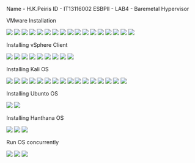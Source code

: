 Name - H.K.Peiris
ID   - IT13116002
ESBPII - LAB4 - Baremetal Hypervisor

VMware Installation

![](https://github.com/hiranyakpeiris/ESBPII-IT13116002/blob/master/ESBPII-LAB4/SS/01.png)
![](https://github.com/hiranyakpeiris/ESBPII-IT13116002/blob/master/ESBPII-LAB4/SS/02.png)
![](https://github.com/hiranyakpeiris/ESBPII-IT13116002/blob/master/ESBPII-LAB4/SS/03.png)
![](https://github.com/hiranyakpeiris/ESBPII-IT13116002/blob/master/ESBPII-LAB4/SS/04.png)
![](https://github.com/hiranyakpeiris/ESBPII-IT13116002/blob/master/ESBPII-LAB4/SS/05.png)
![](https://github.com/hiranyakpeiris/ESBPII-IT13116002/blob/master/ESBPII-LAB4/SS/06.png)
![](https://github.com/hiranyakpeiris/ESBPII-IT13116002/blob/master/ESBPII-LAB4/SS/07.png)
![](https://github.com/hiranyakpeiris/ESBPII-IT13116002/blob/master/ESBPII-LAB4/SS/08.png)
![](https://github.com/hiranyakpeiris/ESBPII-IT13116002/blob/master/ESBPII-LAB4/SS/09.png)
![](https://github.com/hiranyakpeiris/ESBPII-IT13116002/blob/master/ESBPII-LAB4/SS/10.png)
![](https://github.com/hiranyakpeiris/ESBPII-IT13116002/blob/master/ESBPII-LAB4/SS/11.png)
![](https://github.com/hiranyakpeiris/ESBPII-IT13116002/blob/master/ESBPII-LAB4/SS/12.png)
![](https://github.com/hiranyakpeiris/ESBPII-IT13116002/blob/master/ESBPII-LAB4/SS/13.png)
![](https://github.com/hiranyakpeiris/ESBPII-IT13116002/blob/master/ESBPII-LAB4/SS/14.png)
![](https://github.com/hiranyakpeiris/ESBPII-IT13116002/blob/master/ESBPII-LAB4/SS/15.png)
![](https://github.com/hiranyakpeiris/ESBPII-IT13116002/blob/master/ESBPII-LAB4/SS/16.png)
![](https://github.com/hiranyakpeiris/ESBPII-IT13116002/blob/master/ESBPII-LAB4/SS/17.png)

Installing vSphere Client

![](https://github.com/hiranyakpeiris/ESBPII-IT13116002/blob/master/ESBPII-LAB4/SS/18.png)
![](https://github.com/hiranyakpeiris/ESBPII-IT13116002/blob/master/ESBPII-LAB4/SS/19.png)
![](https://github.com/hiranyakpeiris/ESBPII-IT13116002/blob/master/ESBPII-LAB4/SS/20.png)
![](https://github.com/hiranyakpeiris/ESBPII-IT13116002/blob/master/ESBPII-LAB4/SS/21.png)
![](https://github.com/hiranyakpeiris/ESBPII-IT13116002/blob/master/ESBPII-LAB4/SS/22.png)
![](https://github.com/hiranyakpeiris/ESBPII-IT13116002/blob/master/ESBPII-LAB4/SS/23.png)
![](https://github.com/hiranyakpeiris/ESBPII-IT13116002/blob/master/ESBPII-LAB4/SS/24.png)
![](https://github.com/hiranyakpeiris/ESBPII-IT13116002/blob/master/ESBPII-LAB4/SS/25.png)
![](https://github.com/hiranyakpeiris/ESBPII-IT13116002/blob/master/ESBPII-LAB4/SS/26.png)

Installing Kali OS

![](https://github.com/hiranyakpeiris/ESBPII-IT13116002/blob/master/ESBPII-LAB4/SS/27.png)
![](https://github.com/hiranyakpeiris/ESBPII-IT13116002/blob/master/ESBPII-LAB4/SS/28.png)
![](https://github.com/hiranyakpeiris/ESBPII-IT13116002/blob/master/ESBPII-LAB4/SS/29.png)
![](https://github.com/hiranyakpeiris/ESBPII-IT13116002/blob/master/ESBPII-LAB4/SS/30.png)
![](https://github.com/hiranyakpeiris/ESBPII-IT13116002/blob/master/ESBPII-LAB4/SS/31.png)
![](https://github.com/hiranyakpeiris/ESBPII-IT13116002/blob/master/ESBPII-LAB4/SS/32.png)
![](https://github.com/hiranyakpeiris/ESBPII-IT13116002/blob/master/ESBPII-LAB4/SS/33.png)
![](https://github.com/hiranyakpeiris/ESBPII-IT13116002/blob/master/ESBPII-LAB4/SS/34.png)
![](https://github.com/hiranyakpeiris/ESBPII-IT13116002/blob/master/ESBPII-LAB4/SS/35.png)
![](https://github.com/hiranyakpeiris/ESBPII-IT13116002/blob/master/ESBPII-LAB4/SS/36.png)
![](https://github.com/hiranyakpeiris/ESBPII-IT13116002/blob/master/ESBPII-LAB4/SS/37.png)
![](https://github.com/hiranyakpeiris/ESBPII-IT13116002/blob/master/ESBPII-LAB4/SS/38.png)
![](https://github.com/hiranyakpeiris/ESBPII-IT13116002/blob/master/ESBPII-LAB4/SS/39.png)
![](https://github.com/hiranyakpeiris/ESBPII-IT13116002/blob/master/ESBPII-LAB4/SS/40.png)
![](https://github.com/hiranyakpeiris/ESBPII-IT13116002/blob/master/ESBPII-LAB4/SS/41.png)
![](https://github.com/hiranyakpeiris/ESBPII-IT13116002/blob/master/ESBPII-LAB4/SS/42.png)

Installing Ubunto OS

![](https://github.com/hiranyakpeiris/ESBPII-IT13116002/blob/master/ESBPII-LAB4/SS/43.png)
![](https://github.com/hiranyakpeiris/ESBPII-IT13116002/blob/master/ESBPII-LAB4/SS/44.png)

Installing Hanthana OS

![](https://github.com/hiranyakpeiris/ESBPII-IT13116002/blob/master/ESBPII-LAB4/SS/45.png)
![](https://github.com/hiranyakpeiris/ESBPII-IT13116002/blob/master/ESBPII-LAB4/SS/46.png)
![](https://github.com/hiranyakpeiris/ESBPII-IT13116002/blob/master/ESBPII-LAB4/SS/47.png)

Run OS concurrently

![](https://github.com/hiranyakpeiris/ESBPII-IT13116002/blob/master/ESBPII-LAB4/SS/48.png)
![](https://github.com/hiranyakpeiris/ESBPII-IT13116002/blob/master/ESBPII-LAB4/SS/49.png)
![](https://github.com/hiranyakpeiris/ESBPII-IT13116002/blob/master/ESBPII-LAB4/SS/50.png)
